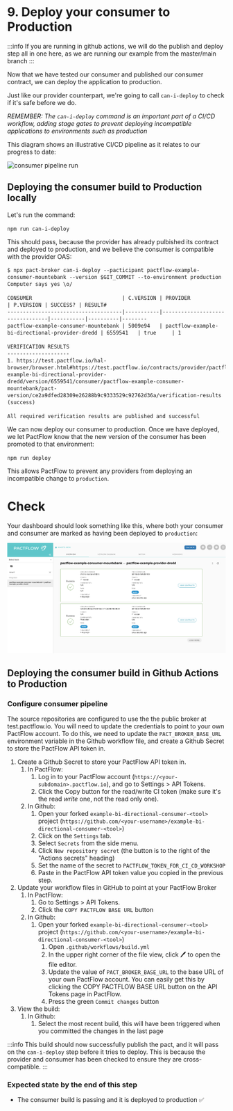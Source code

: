 # 9. Deploy your consumer to Production

:::info
If you are running in github actions, we will do the publish and deploy step all in one here, as we are running our example from the master/main branch
:::

Now that we have tested our consumer and published our consumer contract, we can deploy the application to production.

Just like our provider counterpart, we're going to call `can-i-deploy` to check if it's safe before we do.

_REMEMBER: The `can-i-deploy` command is an important part of a CI/CD workflow, adding stage gates to prevent deploying incompatible applications to environments such as production_

This diagram shows an illustrative CI/CD pipeline as it relates to our progress to date:

![consumer pipeline run](../../../../static/workshops/bi-directional/3-bi-directional-consumer-pipeline-deployed.png)

## Deploying the consumer build to Production locally

Let's run the command:

`npm run can-i-deploy`

This should pass, because the provider has already pulbished its contract and deployed to production, and we believe the consumer is compatible with the provider OAS:

```
$ npx pact-broker can-i-deploy --pacticipant pactflow-example-consumer-mountebank --version $GIT_COMMIT --to-environment production
Computer says yes \o/

CONSUMER                             | C.VERSION | PROVIDER                        | P.VERSION | SUCCESS? | RESULT#
-------------------------------------|-----------|---------------------------------|-----------|----------|--------
pactflow-example-consumer-mountebank | 5009e94   | pactflow-example-bi-directional-provider-dredd | 6559541   | true     | 1

VERIFICATION RESULTS
--------------------
1. https://test.pactflow.io/hal-browser/browser.html#https://test.pactflow.io/contracts/provider/pactflow-example-bi-directional-provider-dredd/version/6559541/consumer/pactflow-example-consumer-mountebank/pact-version/ce2a9dfed28309e26288b9c9333529c92762d36a/verification-results (success)

All required verification results are published and successful
```

We can now deploy our consumer to production. Once we have deployed, we let PactFlow know that the new version of the consumer has been promoted to that environment:

`npm run deploy`

This allows PactFlow to prevent any providers from deploying an incompatible change to `production`.

# Check

Your dashboard should look something like this, where both your consumer and consumer are marked as having been deployed to `production`:

![pactflow dashboard - completed](../../../../static/workshops/bi-directional/pactflow-dashboard-complete.png)

## Deploying the consumer build in Github Actions to Production

### Configure consumer pipeline

The source repositories are configured to use the the public broker at test.pactflow.io. You will need to update the credentials to point to your own PactFlow account. To do this, we need to update the `PACT_BROKER_BASE_URL` environment variable in the Github workflow file, and create a Github Secret to store the PactFlow API token in.

1. Create a Github Secret to store your PactFlow API token in.
   1. In PactFlow:
      1. Log in to your PactFlow account (`https://<your-subdomain>.pactflow.io`), and go to Settings > API Tokens.
      1. Click the Copy button for the read/write CI token (make sure it's the read _write_ one, not the read only one).
   1. In Github:
      1. Open your forked `example-bi-directional-consumer-<tool>` project (`https://github.com/<your-username>/example-bi-directional-consumer-<tool>`)
      1. Click on the `Settings` tab.
      1. Select `Secrets` from the side menu.
      1. Click `New repository secret` (the button is to the right of the "Actions secrets" heading)
      1. Set the name of the secret to `PACTFLOW_TOKEN_FOR_CI_CD_WORKSHOP`
      1. Paste in the PactFlow API token value you copied in the previous step.
2. Update your workflow files in GitHub to point at your PactFlow Broker
   1. In PactFlow:
       1. Go to Settings > API Tokens.
       2. Click the `COPY PACTFLOW BASE URL` button
   2. In Github:
       1. Open your forked `example-bi-directional-consumer-<tool>` project (`https://github.com/<your-username>/example-bi-directional-consumer-<tool>`)
          1. Open `.github/workflows/build.yml`
          2. In the upper right corner of the file view, click 🖊️ to open the file editor.
          3. Update the value of `PACT_BROKER_BASE_URL` to the base URL of your own PactFlow account. You can easily get this by clicking the COPY PACTFLOW BASE URL button on the API Tokens page in PactFlow.
          4. Press the green `Commit changes` button
3. View the build:
   1. In Github:
      1. Select the most recent build, this will have been triggered when you committed the changes in the last page

:::info
This build should now successfully publish the pact, and it will pass on the `can-i-deploy` step before it tries to deploy. This is because the provider and consumer has been checked to ensure they are cross-compatible.
:::

### Expected state by the end of this step

- The consumer build is passing and it is deployed to production ✅
